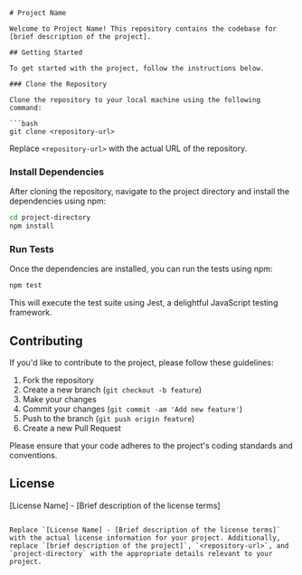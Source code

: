 ```
# Project Name

Welcome to Project Name! This repository contains the codebase for [brief description of the project].

## Getting Started

To get started with the project, follow the instructions below.

### Clone the Repository

Clone the repository to your local machine using the following command:

```bash
git clone <repository-url>
```

Replace `<repository-url>` with the actual URL of the repository.

### Install Dependencies

After cloning the repository, navigate to the project directory and install the dependencies using npm:

```bash
cd project-directory
npm install
```

### Run Tests

Once the dependencies are installed, you can run the tests using npm:

```bash
npm test
```

This will execute the test suite using Jest, a delightful JavaScript testing framework.

## Contributing

If you'd like to contribute to the project, please follow these guidelines:

1. Fork the repository
2. Create a new branch (`git checkout -b feature`)
3. Make your changes
4. Commit your changes (`git commit -am 'Add new feature'`)
5. Push to the branch (`git push origin feature`)
6. Create a new Pull Request

Please ensure that your code adheres to the project's coding standards and conventions.

## License

[License Name] - [Brief description of the license terms]
```

Replace `[License Name] - [Brief description of the license terms]` with the actual license information for your project. Additionally, replace `[brief description of the project]`, `<repository-url>`, and `project-directory` with the appropriate details relevant to your project.